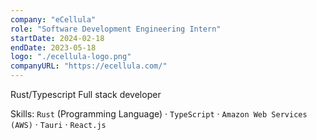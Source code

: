 ```yaml
---
company: "eCellula"
role: "Software Development Engineering Intern"
startDate: 2024-02-18
endDate: 2023-05-18
logo: "./ecellula-logo.png"
companyURL: "https://ecellula.com/"
---
```


Rust/Typescript Full stack developer

Skills: `Rust` (Programming Language) · `TypeScript` · `Amazon Web Services (AWS)` · `Tauri` · `React.js`

